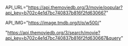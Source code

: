 API_URL="https://api.themoviedb.org/3/movie/popular?api_key=b702c4e1d7bc740837b816f2fd630667"

API_IMG="https://image.tmdb.org/t/p/w500/"

"https://api.themoviedb.org/3/search/movie?api_key=b702c4e1d7bc740837b816f2fd630667&query"